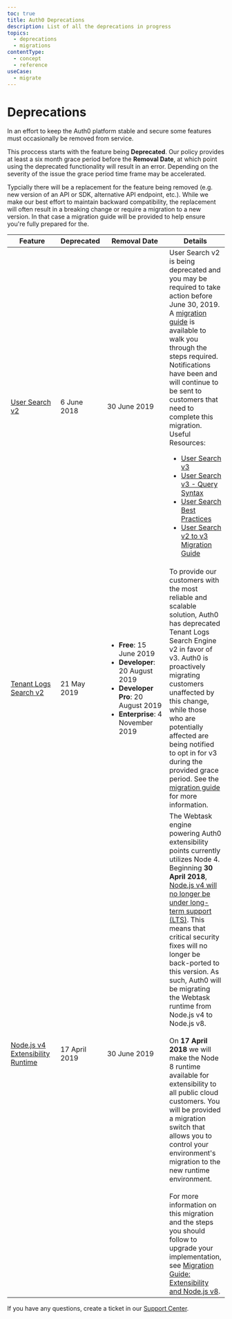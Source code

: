 ```yaml
---
toc: true
title: Auth0 Deprecations
description: List of all the deprecations in progress
topics:
  - deprecations
  - migrations
contentType:
  - concept
  - reference
useCase:
  - migrate
---
```


# Deprecations

In an effort to keep the Auth0 platform stable and secure some features must occasionally be removed from service.

This proccess starts with the feature being **Deprecated**. Our policy provides at least a six month grace period before the **Removal Date**, at which point using the deprecated functionality will result in an error. Depending on the severity of the issue the grace period time frame may be accelerated.

Typcially there will be a replacement for the feature being removed (e.g. new version of an API or SDK, alternative API endpoint, etc.). While we make our best effort to maintain backward compatibility, the replacement will often result in a breaking change or require a migration to a new version. In that case a migration guide will be provided to help ensure you're fully prepared for the.

<table class="table">
  <thead>
    <tr>
      <th style="width: 156px;">Feature</th>
      <th style="width: 100px;">Deprecated</th>
      <th style="width: 233px;">Removal Date</th>
      <th>Details</th>
    </tr>
  </thead>
  <tbody>
    <tr>
      <td><a href="/users/search/v3/migrate-search-v2-v3">User Search v2</a></td>
      <td>6 June 2018</td>
      <td>30 June 2019</td>
      <td>User Search v2 is being deprecated and you may be required to take action before June 30, 2019. A <a href="/users/search/v3/migrate-search-v2-v3">migration guide</a> is available to walk you through the steps required. Notifications have been and will continue to be sent to customers that need to complete this migration.<br>Useful Resources:<br><ul><li><a href="/users/search/v3">User Search v3</a></li><li><a href="/users/search/v3/query-syntax">User Search v3 - Query Syntax</a></li><li><a href="/best-practices/search-best-practices">User Search Best Practices</a></li><li><a href="/users/search/v3/migrate-search-v2-v3">User Search v2 to v3 Migration Guide</a></li></ul></td>
    </tr>
    <tr>
      <td><a href="/logs/migrate-logs-v2-v3">Tenant Logs Search v2</a></td>
      <td>21 May 2019</td>
      <td>
        <ul>
          <li><b>Free</b>: 15 June 2019</li>
          <li><b>Developer</b>: 20 August 2019</li>
          <li><b>Developer Pro</b>: 20 August 2019</li>
          <li><b>Enterprise</b>: 4 November 2019</li>
        </ul>
      </td>
      <td>To provide our customers with the most reliable and scalable solution, Auth0 has deprecated Tenant Logs Search Engine v2 in favor of v3. Auth0 is proactively migrating customers unaffected by this change, while those who are potentially affected are being notified to opt in for v3 during the provided grace period.  See the <a href="/logs/migrate-logs-v2-v3">migration guide</a> for more information.</td>
    </tr>
    <tr>
      <td><a href="/migrations/guides/extensibility-node8">Node.js v4 Extensibility Runtime</a></td>
      <td>17 April 2019</td>
      <td>30 June 2019</td>
      <td>
        The Webtask engine powering Auth0 extensibility points currently utilizes Node 4. Beginning <strong>30 April 2018</strong>, <a href="https://github.com/nodejs/Release#release-schedule">Node.js v4 will no longer be under long-term support (LTS)</a>. This means that critical security fixes will no longer be back-ported to this version. As such, Auth0 will be migrating the Webtask runtime from Node.js v4 to Node.js v8.<br><br>On <strong>17 April 2018</strong> we will make the Node 8 runtime available for extensibility to all public cloud customers. You will be provided a migration switch that allows you to control your environment's migration to the new runtime environment.<br><br>For more information on this migration and the steps you should follow to upgrade your implementation, see <a href="/migrations/guides/extensibility-node8">Migration Guide: Extensibility and Node.js v8</a>.
      </td>
    </tr>
  </tbody>
</table>

If you have any questions, create a ticket in our [Support Center](${env.DOMAIN_URL_SUPPORT}).
